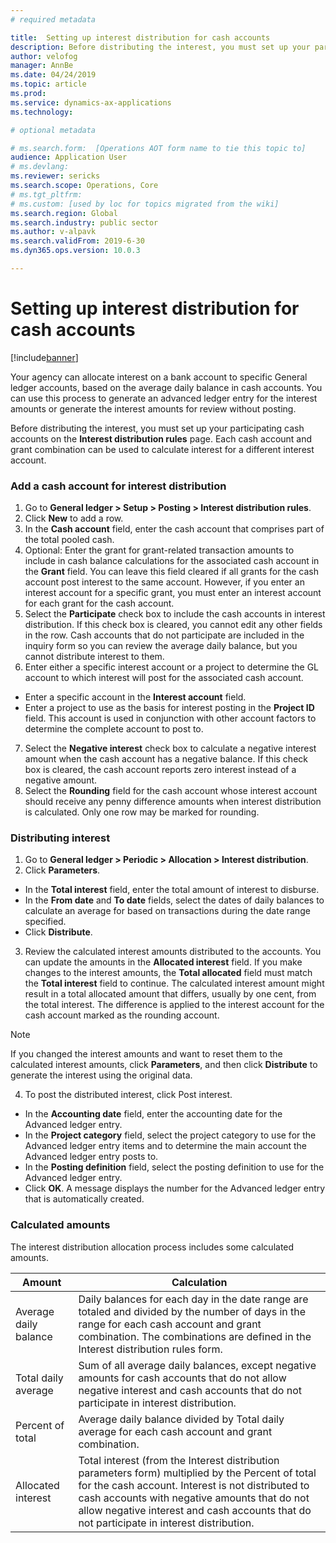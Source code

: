 ```yaml
---
# required metadata

title:  Setting up interest distribution for cash accounts
description: Before distributing the interest, you must set up your participating cash accounts in the Interest distribution rules form by following the directions in this topic.
author: velofog
manager: AnnBe
ms.date: 04/24/2019
ms.topic: article
ms.prod: 
ms.service: dynamics-ax-applications
ms.technology: 

# optional metadata

# ms.search.form:  [Operations AOT form name to tie this topic to]
audience: Application User
# ms.devlang: 
ms.reviewer: sericks
ms.search.scope: Operations, Core 
# ms.tgt_pltfrm: 
# ms.custom: [used by loc for topics migrated from the wiki]
ms.search.region: Global
ms.search.industry: public sector
ms.author: v-alpavk
ms.search.validFrom: 2019-6-30
ms.dyn365.ops.version: 10.0.3

---
```


# Setting up interest distribution for cash accounts
[!include[banner](../includes/banner.md)]

Your agency can allocate interest on a bank account to specific General ledger accounts, based on the average daily balance in cash accounts. You can use this process to generate an advanced ledger entry for the interest amounts or generate the interest amounts for review without posting.

Before distributing the interest, you must set up your participating cash accounts on the **Interest distribution rules** page. Each cash account and grant combination can be used to calculate interest for a different interest account.

### Add a cash account for interest distribution

1. Go to **General ledger > Setup > Posting > Interest distribution rules**.
2. Click **New** to add a row.
3. In the **Cash account** field, enter the cash account that comprises part of the total pooled cash.
4. Optional: Enter the grant for grant-related transaction amounts to include in cash balance calculations for the associated cash account in the **Grant** field. You can leave this field cleared if all grants for the cash account post interest to the same account. However, if you enter an interest account for a specific grant, you must enter an interest account for each grant for the cash account.
5. Select the **Participate** check box to include the cash accounts in interest distribution. If this check box is cleared, you cannot edit any other fields in the row. Cash accounts that do not participate are included in the inquiry form so you can review the average daily balance, but you cannot distribute interest to them.
6. Enter either a specific interest account or a project to determine the GL account to which interest will post for the associated cash account. 
  - Enter a specific account in the **Interest account** field.
  - Enter a project to use as the basis for interest posting in the **Project ID** field. This account is used in conjunction with other account factors to determine the complete account to post to.
7. Select the **Negative interest** check box to calculate a negative interest amount when the cash account has a negative balance. If this check box is cleared, the cash account reports zero interest instead of a negative amount.
8. Select the **Rounding** field for the cash account whose interest account should receive any penny difference amounts when interest distribution is calculated. Only one row may be marked for rounding.

### Distributing interest
1. Go to **General ledger > Periodic > Allocation > Interest distribution**.
2. Click **Parameters**. 
  - In the **Total interest** field, enter the total amount of interest to disburse.
  - In the **From date** and **To date** fields, select the dates of daily balances to calculate an average for based on transactions during the date range specified.
  - Click **Distribute**.
3. Review the calculated interest amounts distributed to the accounts. You can update the amounts in the **Allocated interest** field. If you make changes to the interest amounts, the **Total allocated** field must match the **Total interest** field to continue.  The calculated interest amount might result in a total allocated amount that differs, usually by one cent, from the total interest. The difference is applied to the interest account for the cash account marked as the rounding account. 

  >[!NOTE]
  >If you changed the interest amounts and want to reset them to the calculated interest amounts, click **Parameters**, and then click **Distribute** to generate the interest using the original data.

4. To post the distributed interest, click Post interest. 
  - In the **Accounting date** field, enter the accounting date for the Advanced ledger entry.
  - In the **Project category** field, select the project category to use for the Advanced ledger entry items and to determine the main account the Advanced ledger entry posts to.
  - In the **Posting definition** field, select the posting definition to use for the Advanced ledger entry.
  - Click **OK**. A message displays the number for the Advanced ledger entry that is automatically created.

### Calculated amounts
The interest distribution allocation process includes some calculated amounts.

|Amount                 | Calculation |
|-----------------------|----------------------------------------------------------------------------------------------------------------------------------------------------------------------------------------------------------------------------|
| Average daily balance | Daily balances for each day in the date range are totaled and divided by the number of days in the range for each cash account and grant combination. The combinations are defined in the Interest distribution rules form.|
| Total daily average   | Sum of all average daily balances, except negative amounts for cash accounts that do not allow negative interest and cash accounts that do not participate in interest distribution.|
| Percent of total      | Average daily balance divided by Total daily average for each cash account and grant combination. |
| Allocated interest    | Total interest (from the Interest distribution parameters form) multiplied by the Percent of total for the cash account. Interest is not distributed to cash accounts with negative amounts that do not allow negative interest and cash accounts that do not participate in interest distribution. |


